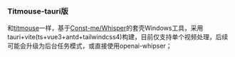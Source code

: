 ### Titmouse-tauri版

和[titmouse](https://github.com/speauty/titmouse)一样，基于[Const-me/Whisper](https://github.com/Const-me/Whisper)的套壳Windows工具，采用tauri+vite(ts+vue3+antd+tailwindcss4)构建，目前仅支持单个视频处理，后续可能会升级为后台任务模式，或直接使用openai-whipser；